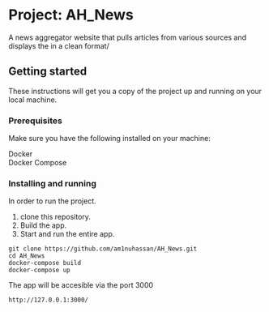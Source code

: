 # Project: AH_News

A news aggregator website that pulls articles from various sources and displays the in a clean format/

## Getting started

These instructions will get you a copy of the project up and running on your local machine.

### Prerequisites

Make sure you have the following installed on your machine:

Docker <Br>
Docker Compose

### Installing and running

In order to run the project.

1. clone this repository.
2. Build the app.
3. Start and run the entire app.

```
git clone https://github.com/am1nuhassan/AH_News.git
cd AH_News
docker-compose build
docker-compose up
```

The app will be accesible via the port 3000

```
http://127.0.0.1:3000/
```
